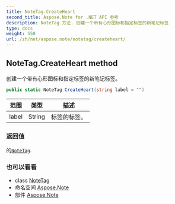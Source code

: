 ```yaml
---
title: NoteTag.CreateHeart
second_title: Aspose.Note for .NET API 参考
description: NoteTag 方法. 创建一个带有心形图标和指定标签的新笔记标签
type: docs
weight: 550
url: /zh/net/aspose.note/notetag/createheart/
---
```

## NoteTag.CreateHeart method

创建一个带有心形图标和指定标签的新笔记标签。

```csharp
public static NoteTag CreateHeart(string label = "")
```

| 范围 | 类型 | 描述 |
| --- | --- | --- |
| label | String | 标签的标签。 |

### 返回值

的[`NoteTag`](../).

### 也可以看看

* class [NoteTag](../)
* 命名空间 [Aspose.Note](../../notetag/)
* 部件 [Aspose.Note](../../../)


